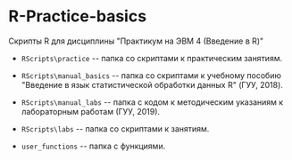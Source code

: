 
# R-Practice-basics

Скрипты R для дисциплины "Практикум на ЭВМ 4 (Введение в R)"

* ```RScripts\practice``` -- папка со скриптами к практическим занятиям.     

* ```RScripts\manual_basics``` -- папка со скриптами к учебному пособию "Введение в язык статистической обработки данных R" (ГУУ, 2018). 

* ```RScripts\manual_labs``` -- папка с кодом к методическим указаниям к лабораторным работам (ГУУ, 2019).     

* ```RScripts\labs``` -- папка со скриптами к занятиям.    

* ```user_functions``` -- папка с функциями.